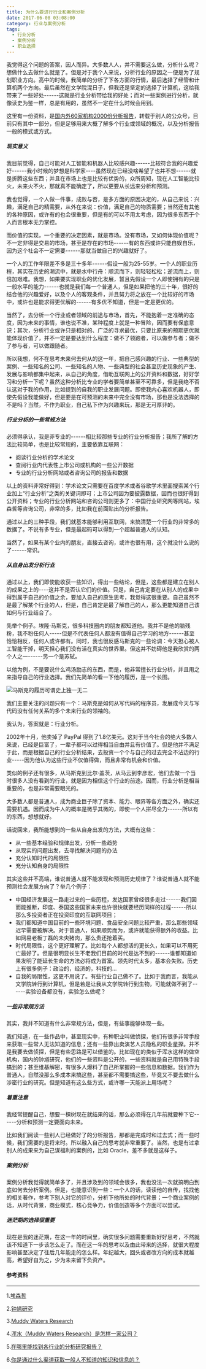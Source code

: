 ```yaml
---
title: 为什么要进行行业和案例分析
date: 2017-06-08 03:08:00
category: 行业与案例分析
tags:
  - 行业分析
  - 案例分析
  - 职业选择
---
```


我觉得这个问题的答案，因人而异。大多数人人，并不需要这么做，分析什么呢？想做什么去做什么就是了。但是对于我个人来说，分析行业的原因之一便是为了规划职业方向。高中的时候，我简单的分析了下各方面的行情，最后选择了经管和计算机两个方向。最后虽然在文学院混日子，但我还是坚定的选择了计算机，这给我带来了一些好处------这就是行业分析带给我的好处；而对一些案例进行分析，就像读史为鉴一样，总是有用的，虽然不一定在什么时候会用到。

这里有一份资料，是[国内外60家机构2000份分析报告](https://pan.baidu.com/s/1kVojtUf)，转载于别人的公众号，目前只有其中一部分，但是足够用来大概了解多个行业或领域的概况，以及分析报告一般的模式或方式。

<!--more-->
##### 现实意义
我目前觉得，自己可能对人工智能和机器人比较感兴趣------比较符合我的兴趣爱好------我小时候的梦想是科学家----虽然现在已经没啥希望了也并不想------就是折腾这些东西；并且在市场上也是比较有优势的，众所周知，现在人工智能比较火，未来火不火，那就真不能确定了，所以更要从长远来分析和预测。

我也觉得，一个人做一件事，成败与否，是多方面的原因决定的，从自己来说：兴趣，满足自己的精需要，从外在来说：价值，满足自己的物质需要；当然还有其他的各种原因，或许有的也会很重要，但是有的可以不用太考虑，因为很多东西于个人而言根本无力掌控。

而价值的实现，一个重要的决定因素，就是市场。没有市场，又如何体现价值呢？不一定非得是交易的市场，甚至是存在的市场------有的东西或许只能自娱自乐，因为这个社会不一定需要------那就当做自己的兴趣就好了。

一个人的工作年限差不多是三十多年------假设一般为25-55岁。一个人的职业历程，其实在历史的潮流中，就是水中行舟：顺流而下，则轻轻松松；逆流而上，则倍加艰难。我想，如果要实现职业的优化发展，暂且先假设一个人即使拥有的只是一般水平的能力------也就是我们每一个普通人，但是如果把他的三十年，很好的结合他的兴趣爱好，以及个人的客观条件，并且努力将之放在一个比较好的市场中，或许也是能求得更优解的------有多优不知道，但是一定是更优的。

当然了，去分析一个行业或者领域的前途与市场，首先，不能抱着一定准确的态度，因为未来的事情，谁也说不准，某种程度上就是一种冒险，因而要有保底意识；其次，分析行业或许只是相对的、广泛的寻求最优，只要比原来的预期更优就能体现价值了，并不一定是要达到什么程度：做不了领跑者，可以做参与者；做不了参与者，可以做跟随者。

所以我想，何不在思考未来何去何从的这一年，把自己感兴趣的行业、一些典型的案例、一些知名的公司、一些知名的人物、一些典型的社会甚至历史现象的产生、发展与影响都集中起来，从自己的角度，借助互联网上的公开资料和数据，好好学习和分析一下呢？虽然这种分析比专业的学者要简单甚至不可靠多，但是我绝不否认这对于我的作用，比如提到的自我的职业发展问题。即使我内心喜欢机器人，即使先假设我能做好，但是要是在可预测的未来中完全没有市场，那也是没法选择的不是吗？当然，不作为职业，自己私下作为兴趣来玩，那是无可厚非的。

##### 行业分析的一些常规方法
必须得承认，我是非专业的------相比较那些专业的行业分析报告；我所了解的方法比较简单，也是比较常规的，主要依靠互联网：

* 阅读行业分析的学术论文
* 查阅行业内代表性上市公司或机构的一些公开数据
* 专业的行业分析网站或者咨询公司的报告和数据

以上的资料非常好得到：学术论文只需要在百度学术或者谷歌学术里面搜索某个行业加上“行业分析”之类的关键词即可；上市公司因为要披露数据，因而也很好得到公开资料；专业的行业分析网站和咨询公司则更多了：中国行业研究网等网站，埃森哲等咨询公司，非常的多，比如我在前面贴出的分析报告。

通过以上的三种手段，我们就基本能够利用互联网，来搞清楚一个行业的非常多的数据了。不说有多专业，但是最起码可以得到一个超越普通人的认知。

当然了，如果有某个业内的朋友，直接去咨询，或许也很有用，这个就没什么说的了------常识。

##### 从自身出发分析行业

通过以上，我们即使能收获一些知识，得出一些结论，但是，这些都是建立在别人的成果之上的----这并不是否认它们的价值。只是，自己肯定要在从别人的成果中得到属于自己的价值之余，要加入自己的原生思考，我觉得这很重要。自己虽然不是最了解某个行业的人，但是，自己肯定是最了解自己的人，那么更能知道自己该如何与行业结合了。

先举个例子。埃隆·马斯克，很多科技圈内的朋友都知道他。我并不是他的脑残粉，我不粉任何人-----但是不代表任何人都没有值得自己学习的地方------甚至恰恰相反，任何人或许都有。同时，我也很反感马斯克的一些论调：今天担心被人工智能干掉，明天担心我们没有活在真实的世界里。但这并不妨碍他是我欣赏的两个人之一------另一个是苏轼。

以他为例，不是要说什么鸡汤励志的东西，而是，他非常擅长行业分析，并且用之来指导自己的行业选择。我们先简单的看一下他的履历，是一个长图。

![马斯克的履历可谓史上独一无二](为什么要进行行业和案例分析/1.jpg)

我们主要关注的问题只有一个：马斯克是如何从写代码的程序员，发展成今天与写代码没有任何关系的多个未来行业的领袖的。

我认为，答案就是：行业分析。

2002年十月，他卖掉了 PayPal 得到了1.8亿美元。这对于当今社会的绝大多数人来说，已经是巨富了，一辈子都可以过得相当自由并且有价值了。但是他并不满足于此，而是根据自己的行业分析结果，去投资一个个与自己的过去完全不沾边的行业-----因为他认为这些行业不仅值得做，而且非常有机会和价值。

类似的例子还有很多，从马斯克到比尔·盖茨，从马云到李彦宏，他们去做一个当时很多人没有看到的行业，就是因为相信这个行业的前途。因而，行业分析是相当重要的，也是非常需要眼光的。

大多数人都是普通人，成为商业巨子除了资本、能力、眼界等各方面之外，确实还需要机遇。因而成为牛人的概率是微乎其微的，即使一个人拼尽全力------所以有的东西，想想就好。

话说回来，我所能想到的一些从自身出发的方法，大概有这些：

* 从一些基本经验和规律出发，分析一些趋势
* 从现实的问题出发，去寻找解决问题的办法
* 充分认知时代的局限性
* 充分认知自身的局限性

其实这些并不高端，谁说普通人就不能发现和预测历史规律了？谁说普通人就不能预测社会发展方向了？举几个例子：

* 中国经济发展这一路走过来的一些历程，发达国家曾经很多走过------我们因而能推断，印度、泰国这些国家未来也许很快就要经历同样的过程------所以那么多投资者正在投资印度的互联网项目；
* 我们都知道中国目前的一些环境问题、食品安全问题比较严重，那么那些领域迟早需要被解决。对于普通人，如果顺势而为，或许就能获得额外的收益。比如网易老板丁磊的未央猪肉，那么贵还抢着买。
* 时代局限性，这个更好理解了。比如每个人都想活的更长久，如果可以不用死亡最好了。但是很明显长生不老我们目前的时代是达不到的------谁都知道如果发明了能延长生命的方法必将成为首富。领先时代太多，基本会失败。历史上有很多例子：政治的，经济的，科技的...
* 自我的局限性，这更不用说了。有些行业自己做不了。比如于我而言，我能从文学院转行到计算机，但是若是让我从文学院转行到生物，可能就做不到了------实验设备都没有，实验怎么做呢？


##### 一些非常规方法
其实，我并不知道有什么非常规方法，但是，有些事能够体现一些。

我们知道，在一些作品中，甚至现实中，有种职业叫做侦探，他们有很多非常手段来获取一些常人无法知道的信息；还有一些靠出卖演艺人员隐私的职业星探。并不是我要去做侦探，但是有些思路是可以借鉴的。比如现在的类似于浑水这样的做空机构，国内的钟馗研究，他们的一些资料是公开的，一些资料就是自己用特殊手段搞到的；甚至维基解密，有很多人爆料了自己所掌握的一些信息和数据。我们作为普通人，自然没那么多成本来搞这些，甚至都不需要搞这些，毕竟又不要去做什么涉密行业的研究。但是知道有这么些方式，或许哪一天能派上用场呢？

##### 着重注意

我经常提醒自己，想要一棵树现在就结果的话，那么必须得在几年前就要种下它------分析和预测一定要面向未来。

比如我们阅读一些别人已经做好了的分析报告，那都是完成时和过去式；而一些时候，我们需要的是将来时。所以融入自己的思考就非常重要了。当然，也是有过拿别人的成果来为自己谋福利的案例的，比如 Oracle，差不多就是这样子。


##### 案例分析

案例分析我觉得就简单多了，并且涉及到的领域会很多，我也没法一次就搞明白到底如何去分析案例。但是，也能意识到一些：一个人的话，读读他的自传，找找他的相关著作，参考下别人对它的评价，分析下他所处的时代背景；一个商业案例的话，从时代背景，商业模式，核心竞争力，价值创造等多个方面可以尝试。

##### 迷茫期的选择很重要

现在是我的迷茫期，在这一年的时间里，确实很多问题需要重新好好思考，不然就该不知道下一步该怎么走了。而在这一年的思考以及由此带来的选择，就很大程度影响甚至决定了往后几年能走的怎么样。年纪越大，回头或者改方向的成本就越高，希望好自为之，少为未来留下负资产。

#### 参考资料
----
1.[埃森哲](https://www.accenture.cn/cn-zh/new-applied-now)

2.[钟馗研究](http://zhongkuiresearch.com/)

3.[Muddy Waters Research](http://www.muddywatersresearch.com/)

4.[浑水（Muddy Waters Research）是怎样一家公司？](https://www.zhihu.com/question/19645329)

5.[在哪里能找到各行业的分析研究报告？](https://www.zhihu.com/question/19766160)

6.[你是通过什么渠道获取一般人不知道的知识和信息的？](https://www.zhihu.com/question/24326030/answer/98064879)
